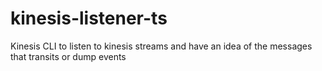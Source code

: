 # kinesis-listener-ts
Kinesis CLI to listen to kinesis streams and have an idea of the messages that transits or dump events
